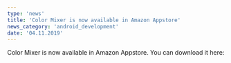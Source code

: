 ```yaml
---
type: 'news'
title: 'Color Mixer is now available in Amazon Appstore'
news_category: 'android_development'
date: '04.11.2019'
---
```

Color Mixer is now available in Amazon Appstore. You can download it here: 
